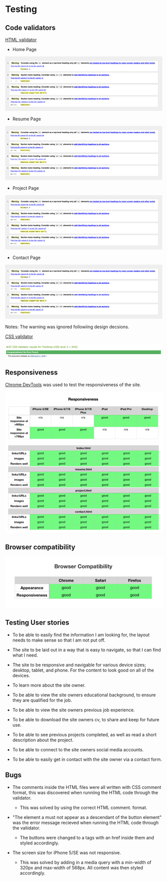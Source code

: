 # Testing 

## Code validators 

[HTML validator](https://validator.w3.org/)

* Home Page

![index validator](/readme-files/index-validator.png)

* Resume Page

![resume validator](/readme-files/resume-validator.png)

* Project Page

![Project validator](/readme-files/project-validator.png)

* Contact Page

![Contact validator](/readme-files/contact-validator.png)

Notes:
The warning was ignored followiing design decsions. 

[CSS validator](https://jigsaw.w3.org/css-validator/validator)

![css validator](/readme-files/css-validator.png)

## Responsiveness

[Chrome DevTools](https://developer.chrome.com/docs/devtools/) was used to test the responsiveness of the site. 

![Devices](/readme-files/devices.png)
![Responsiveness](/readme-files/responsiveness.png)

## Browser compatibility 

![Browser compatibility](/readme-files/browser-compatibility.png)

## Testing User stories 

* To be able to easily find the information I am looking for, the layout needs to make sense so that I am not put off. 

* The site to be laid out in a way that is easy to navigate, so that I can find what I need. 

* The site to be responsive and navigable for various device sizes; desktop, tablet, and phone. For the content to look good on all of the devices.

* To learn more about the site owner.

* To be able to view the site owners educational background, to ensure they are qualified for the job.

* To be able to view the site owners previous job experience. 

* To be able to download the site owners cv, to share and keep for future use. 

* To be able to see previous projects completed, as well as read a short description about the project.

* To be able to connect to the site owners social media accounts. 

* To be able to easily get in contact with the site owner via a contact form.

## Bugs

* The comments inside the HTML files were all written with CSS comment format, this was discovered when runniing the HTML code through the validator. 
  * This was solved by using the correct HTML comment. format. 

* "The element a must not appear as a descendant of the button element" was the error message recieved when running the HTML code through the valiidator. 
  * The buttons were changed to a tags with an href inside them and styled accordingly. 

* The screen size for iPhone 5/SE was not responsive. 
  * This was solved by adding in a media query with a min-width of 320px and max-width of 568px. All content was then styled accordingly. 